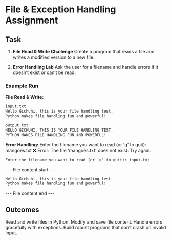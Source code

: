 # File & Exception Handling Assignment
## Task

1. **File Read & Write Challenge**
Create a program that reads a file and writes a modified version to a new file.

2. **Error Handling Lab** 
Ask the user for a filename and handle errors if it doesn’t exist or can’t be read.

### Example Run
**File Read & Write:**
```txt
input.txt
Hello Gichuhi, this is your file handling test.  
Python makes file handling fun and powerful!  

output.txt
HELLO GICHUHI, THIS IS YOUR FILE HANDLING TEST.  
PYTHON MAKES FILE HANDLING FUN AND POWERFUL!
``` 

**Error Handling:**
Enter the filename you want to read (or 'q' to quit): mangoes.txt
❌ Error: The file 'mangoes.txt' does not exist. Try again.

`Enter the filename you want to read (or 'q' to quit): input.txt`

--- File content start ---
```txt
Hello Gichuhi, this is your file handling test.
Python makes file handling fun and powerful!
```

--- File content end ---

## Outcomes

Read and write files in Python.
Modify and save file content.
Handle errors gracefully with exceptions.
Build robust programs that don’t crash on invalid input.
